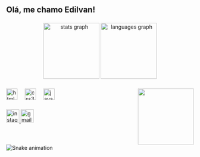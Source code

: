 <h2 align="left">Olá, me chamo Edilvan!</h2>

###

<div align="center">
  <img src="https://github-readme-stats.vercel.app/api?username=jirvanNJR&hide_title=false&hide_rank=false&show_icons=true&include_all_commits=true&count_private=true&disable_animations=false&theme=dracula&locale=en&hide_border=false" height="150" alt="stats graph"  />
  <img src="https://github-readme-stats.vercel.app/api/top-langs?username=jirvanNJR&locale=en&hide_title=false&layout=compact&card_width=320&langs_count=5&theme=dracula&hide_border=false" height="150" alt="languages graph"  />
</div>

###

<img align="right" height="150" src="https://p77-sign-va.tiktokcdn.com/tos-maliva-avt-0068/dffb90fd8396b4f53063644cb63a7989~c5_1080x1080.jpeg?lk3s=a5d48078&nonce=2328&refresh_token=a0c20703ef84280d188a2a9d4e3ea586&x-expires=1723827600&x-signature=MHYyBRbLK%2Fsbf7HAd3qftey1CxI%3D&shp=a5d48078&shcp=81f88b70"  />

###

<div align="left">
  <img src="https://cdn.jsdelivr.net/gh/devicons/devicon/icons/html5/html5-original.svg" height="30" alt="html5 logo"  />
  <img width="12" />
  <img src="https://cdn.jsdelivr.net/gh/devicons/devicon/icons/css3/css3-original.svg" height="30" alt="css3 logo"  />
  <img width="12" />
  <img src="https://cdn.jsdelivr.net/gh/devicons/devicon/icons/javascript/javascript-original.svg" height="30" alt="javascript logo"  />
</div>

###

<div align="left">
  <a href="https://www.instagram.com/edilvan.njr/" target="_blank">
    <img src="https://img.shields.io/static/v1?message=Instagram&logo=instagram&label=&color=E4405F&logoColor=white&labelColor=&style=for-the-badge" height="35" alt="instagram logo"  />
  </a>
  <a href="edilvan7777@gmail.com" target="_blank">
    <img src="https://img.shields.io/static/v1?message=Gmail&logo=gmail&label=&color=D14836&logoColor=white&labelColor=&style=for-the-badge" height="35" alt="gmail logo"  />
  </a>
</div>

###

<br clear="both">

<img src="https://raw.githubusercontent.com/jirvanNJR/jirvanNJR/output/snake.svg" alt="Snake animation" />

###